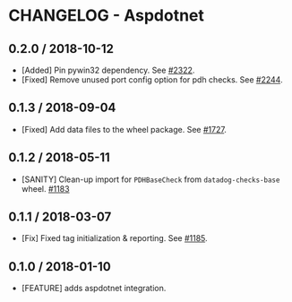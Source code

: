 # CHANGELOG - Aspdotnet

## 0.2.0 / 2018-10-12

* [Added] Pin pywin32 dependency. See [#2322](https://github.com/DataDog/integrations-core/pull/2322).
* [Fixed] Remove unused port config option for pdh checks. See [#2244](https://github.com/DataDog/integrations-core/pull/2244).

## 0.1.3 / 2018-09-04

* [Fixed] Add data files to the wheel package. See [#1727](https://github.com/DataDog/integrations-core/pull/1727).

## 0.1.2 / 2018-05-11

* [SANITY] Clean-up import for `PDHBaseCheck` from `datadog-checks-base` wheel. [#1183][]

## 0.1.1 / 2018-03-07

* [Fix] Fixed tag initialization & reporting. See [#1185][].

## 0.1.0 / 2018-01-10

* [FEATURE] adds aspdotnet integration.

<!--- The following link definition list is generated by PimpMyChangelog --->
[#1183]: https://github.com/DataDog/integrations-core/issues/1183
[#1185]: https://github.com/DataDog/integrations-core/issues/1185
